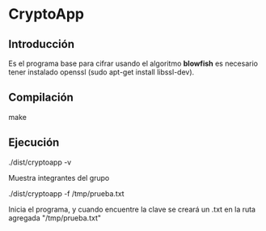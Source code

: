 # CryptoApp

## Introducción

Es el programa base para cifrar usando el algoritmo **blowfish** es necesario tener instalado openssl (sudo apt-get install libssl-dev).

## Compilación


make

## Ejecución

./dist/cryptoapp -v

Muestra integrantes del grupo


./dist/cryptoapp -f /tmp/prueba.txt

Inicia el programa, y cuando encuentre la clave se creará un .txt en la ruta agregada "/tmp/prueba.txt"




